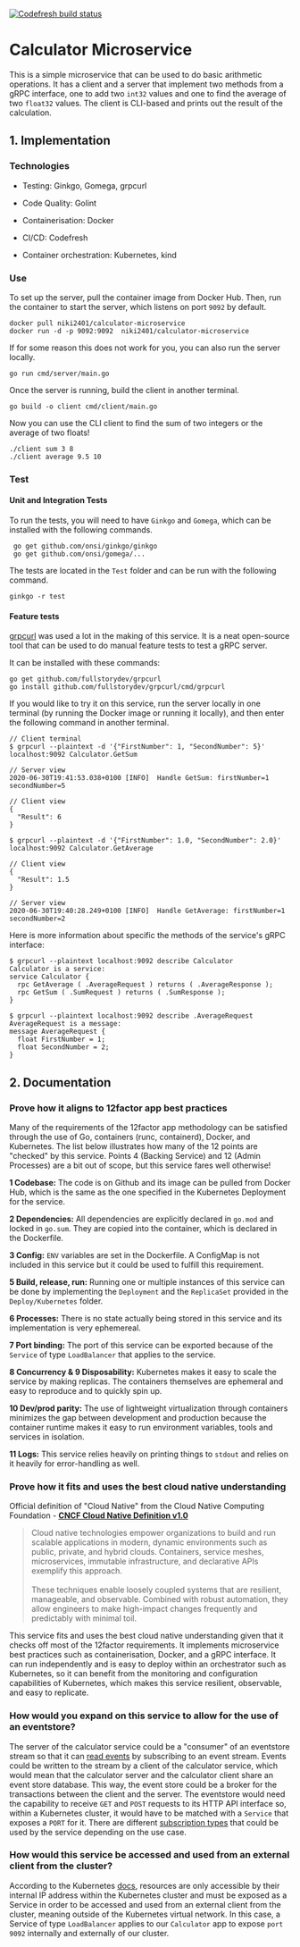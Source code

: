 [![Codefresh build status](https://g.codefresh.io/api/badges/pipeline/zabon/calculator-microservice?key=eyJhbGciOiJIUzI1NiJ9.NWVmYjk4MGM5Zjg4MTkzOTRjZTkzM2Q0.qIGEzYTOB3eZyFH-SLjUYJJzjue2FGMHoGEnJ9h11mw&type=cf-1)](https%3A%2F%2Fg.codefresh.io%2Fpipelines%2Fcalculator-microservice%2Fbuilds%3Ffilter%3Dtrigger%3Abuild~Build%3Bpipeline%3A5efb9893e8d6bb7c8b1aa55c~calculator-microservice)

# Calculator Microservice

This is a simple microservice that can be used to do basic arithmetic operations. It has a client and a server that implement two methods from a gRPC interface, one to add two `int32` values and one to find the average of two `float32` values. The client is CLI-based and prints out the result of the calculation.

## 1. Implementation

### Technologies

- Testing: Ginkgo, Gomega, grpcurl

- Code Quality: Golint

- Containerisation: Docker

- CI/CD: Codefresh

- Container orchestration: Kubernetes, kind

### Use

To set up the server, pull the container image from Docker Hub. Then, run the container to start the server, which listens on port `9092` by default.

```
docker pull niki2401/calculator-microservice
docker run -d -p 9092:9092  niki2401/calculator-microservice
```

If for some reason this does not work for you, you can also run the server locally.

```
go run cmd/server/main.go
```

Once the server is running, build the client in another terminal.

```
go build -o client cmd/client/main.go
```

Now you can use the CLI client to find the sum of two integers or the average of two floats!

```
./client sum 3 8
./client average 9.5 10
```

### Test

#### Unit and Integration Tests

To run the tests, you will need to have `Ginkgo` and `Gomega`, which can be installed with the following commands.

```
 go get github.com/onsi/ginkgo/ginkgo
 go get github.com/onsi/gomega/...
```

The tests are located in the `Test` folder and can be run with the following command.

```
ginkgo -r test
```

#### Feature tests

[grpcurl](https://github.com/fullstorydev/grpcurl) was used a lot in the making of this service. It is a neat open-source tool that can be used to do manual feature tests to test a gRPC server.

It can be installed with these commands:

```
go get github.com/fullstorydev/grpcurl
go install github.com/fullstorydev/grpcurl/cmd/grpcurl
```

If you would like to try it on this service, run the server locally in one terminal (by running the Docker image or running it locally), and then enter the following command in another terminal.

```
// Client terminal
$ grpcurl --plaintext -d '{"FirstNumber": 1, "SecondNumber": 5}' localhost:9092 Calculator.GetSum

// Server view
2020-06-30T19:41:53.038+0100 [INFO]  Handle GetSum: firstNumber=1 secondNumber=5

// Client view
{
  "Result": 6
}
```

```
$ grpcurl --plaintext -d '{"FirstNumber": 1.0, "SecondNumber": 2.0}' localhost:9092 Calculator.GetAverage

// Client view
{
  "Result": 1.5
}

// Server view
2020-06-30T19:40:28.249+0100 [INFO]  Handle GetAverage: firstNumber=1 secondNumber=2
```

Here is more information about specific the methods of the service's gRPC interface:

```
$ grpcurl --plaintext localhost:9092 describe Calculator
Calculator is a service:
service Calculator {
  rpc GetAverage ( .AverageRequest ) returns ( .AverageResponse );
  rpc GetSum ( .SumRequest ) returns ( .SumResponse );
}
```

```
$ grpcurl --plaintext localhost:9092 describe .AverageRequest
AverageRequest is a message:
message AverageRequest {
  float FirstNumber = 1;
  float SecondNumber = 2;
}
```

## 2. Documentation

### Prove how it aligns to 12factor app best practices

Many of the requirements of the 12factor app methodology can be satisfied through the use of Go, containers (runc, containerd), Docker, and Kubernetes. The list below illustrates how many of the 12 points are "checked" by this service. Points 4 (Backing Service) and 12 (Admin Processes) are a bit out of scope, but this service fares well otherwise!

**1 Codebase:** The code is on Github and its image can be pulled from Docker Hub, which is the same as the one specified in the Kubernetes Deployment for the service.

**2 Dependencies:** All dependencies are explicitly declared in `go.mod` and locked in `go.sum`. They are copied into the container, which is declared in the Dockerfile.

**3 Config:** `ENV` variables are set in the Dockerfile. A ConfigMap is not included in this service but it could be used to fulfill this requirement.

**5 Build, release, run:** Running one or multiple instances of this service can be done by implementing the `Deployment` and the `ReplicaSet` provided in the `Deploy/Kubernetes` folder.

**6 Processes:** There is no state actually being stored in this service and its implementation is very ephemereal.

**7 Port binding:** The port of this service can be exported because of the `Service` of type `LoadBalancer` that applies to the service.

**8 Concurrency & 9 Disposability:** Kubernetes makes it easy to scale the service by making replicas. The containers themselves are ephemeral and easy to reproduce and to quickly spin up.

**10 Dev/prod parity:** The use of lightweight virtualization through containers minimizes the gap between development and production because the container runtime makes it easy to run environment variables, tools and services in isolation.

**11 Logs:** This service relies heavily on printing things to `stdout` and relies on it heavily for error-handling as well.

### Prove how it fits and uses the best cloud native understanding

Official definition of "Cloud Native" from the Cloud Native Computing Foundation - **[CNCF Cloud Native Definition v1.0](https://github.com/cncf/foundation/blob/master/charter.md#1-mission-of-the-cloud-native-computing-foundation)**

> Cloud native technologies empower organizations to build and run scalable applications in modern, dynamic environments such as public, private, and hybrid clouds. Containers, service meshes, microservices, immutable infrastructure, and declarative APIs exemplify this approach.
> </br></br>
> These techniques enable loosely coupled systems that are resilient, manageable, and observable. Combined with robust automation, they allow engineers to make high-impact changes frequently and predictably with minimal toil.

This service fits and uses the best cloud native understanding given that it checks off most of the 12factor requirements. It implements microservice best practices such as containerisation, Docker, and a gRPC interface. It can run independently and is easy to deploy within an orchestrator such as Kubernetes, so it can benefit from the monitoring and configuration capabilities of Kubernetes, which makes this service resilient, observable, and easy to replicate.

### How would you expand on this service to allow for the use of an eventstore?

The server of the calculator service could be a "consumer" of an eventstore stream so that it can [read events](https://eventstore.com/docs/getting-started/reading-subscribing-events/index.html?tabs=tabid-6%2Ctabid-dotnet-client%2Ctabid-dotnet-read-event%2Ctabid-create-sub-dotnet) by subscribing to an event stream. Events could be written to the stream by a client of the calculator service, which would mean that the calculator server and the calculator client share an event store database. This way, the event store could be a broker for the transactions between the client and the server. The eventstore would need the capability to receive `GET` and `POST` requests to its HTTP API interface so, within a Kubernetes cluster, it would have to be matched with a `Service` that exposes a `PORT` for it. There are different [subscription types](https://eventstore.com/docs/getting-started/reading-subscribing-events/index.html?tabs=tabid-6%2Ctabid-dotnet-client%2Ctabid-10%2Ctabid-create-sub-dotnet#subscription-types) that could be used by the service depending on the use case.

### How would this service be accessed and used from an external client from the cluster?

According to the Kubernetes [docs](https://kubernetes.io/docs/tutorials/hello-minikube/#create-a-service), resources are only accessible by their internal IP address within the Kubernetes cluster and must be exposed as a Service in order to be accessed and used from an external client from the cluster, meaning outside of the Kubernetes virtual network. In this case, a Service of type `LoadBalancer` applies to our `Calculator` app to expose `port 9092` internally and externally of our cluster.
